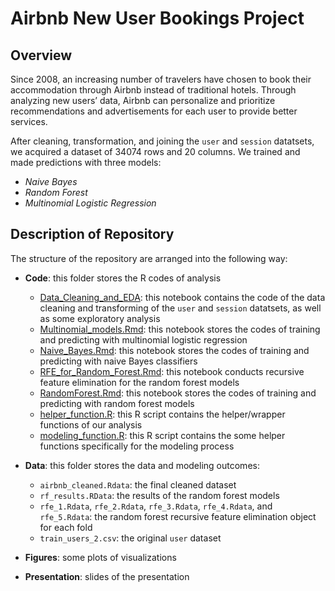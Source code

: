# Airbnb New User Bookings Project

## Overview 
Since 2008, an increasing number of travelers have chosen to book their accommodation through Airbnb instead of traditional hotels. Through analyzing new users’ data, Airbnb can personalize and prioritize recommendations and advertisements for each user to provide better services.

After cleaning, transformation, and joining the `user` and `session` datatsets, we acquired a dataset of 34074 rows and 20 columns. We trained and made predictions with three models:   
* _Naive Bayes_  
* _Random Forest_  
* _Multinomial Logistic Regression_ 

## Description of Repository  
The structure of the repository are arranged into the following way:  
* **Code**: this folder stores the R codes of analysis    
  * [Data_Cleaning_and_EDA](https://github.com/yelselmiao/Airbnb-New-User-Bookings/blob/master/Code/Data_Cleaning_and_EDA.Rmd): this notebook contains the code of the data cleaning and transforming of the `user` and `session` datatsets, as well as some exploratory analysis    
  * [Multinomial_models.Rmd](https://github.com/yelselmiao/Airbnb-New-User-Bookings/blob/master/Code/Multinomial_models.Rmd): this notebook stores the codes of training and predicting with multinomial logistic regression  
  * [Naive_Bayes.Rmd](https://github.com/yelselmiao/Airbnb-New-User-Bookings/blob/master/Code/Naive_Bayes.Rmd): this notebook stores the codes of training and predicting with naive Bayes classifiers  
  * [RFE_for_Random_Forest.Rmd](https://github.com/yelselmiao/Airbnb-New-User-Bookings/blob/master/Code/RFE_for_Random_Forest.Rmd): this notebook conducts recursive feature elimination for the random forest models   
  * [RandomForest.Rmd](https://github.com/yelselmiao/Airbnb-New-User-Bookings/blob/master/Code/RandomForest.Rmd): this notebook stores the codes of training and predicting with random forest models  
  * [helper_function.R](https://github.com/yelselmiao/Airbnb-New-User-Bookings/blob/master/Code/helper_function.R): this R script contains the helper/wrapper functions of our analysis   
  * [modeling_function.R](https://github.com/yelselmiao/Airbnb-New-User-Bookings/blob/master/Code/modeling_function.R): this R script contains the some helper functions specifically for the modeling process  

* **Data**: this folder stores the data and modeling outcomes:  
  * `airbnb_cleaned.Rdata`: the final cleaned dataset  
  * `rf_results.RData`: the results of the random forest models  
  * `rfe_1.Rdata`, `rfe_2.Rdata`, `rfe_3.Rdata`, `rfe_4.Rdata`, and `rfe_5.Rdata`: the random forest recursive feature elimination object for each fold  
  * `train_users_2.csv`: the original `user` dataset  

* **Figures**: some plots of visualizations  
* **Presentation**: slides of the presentation  





